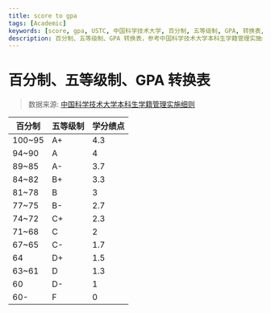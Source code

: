 ```yaml
---
title: score to gpa
tags: [Academic]
keywords: [score, gpa, USTC, 中国科学技术大学, 百分制, 五等级制, GPA, 转换表, 本科生, 本科生学籍管理实施细则]
description: 百分制、五等级制、GPA 转换表，参考中国科学技术大学本科生学籍管理实施细则
---
```


# 百分制、五等级制、GPA 转换表

> 数据来源: [中国科学技术大学本科生学籍管理实施细则](https://xxgk.ustc.edu.cn/2017/1024/c13949a204980/page.htm)

|   百分制   |   五等级制   |   学分绩点   |
| ---------- | ------------ | ------------ |
| 100~95    | A+          | 4.3          |
| 94~90     | A            | 4            |
| 89~85     | A-          | 3.7          |
| 84~82     | B+          | 3.3          |
| 81~78     | B            | 3            |
| 77~75     | B-          | 2.7          |
| 74~72     | C+          | 2.3          |
| 71~68     | C            | 2            |
| 67~65     | C-          | 1.7          |
| 64         | D+          | 1.5          |
| 63~61     | D            | 1.3          |
| 60         | D-          | 1            |
| 60-        | F            | 0            |
